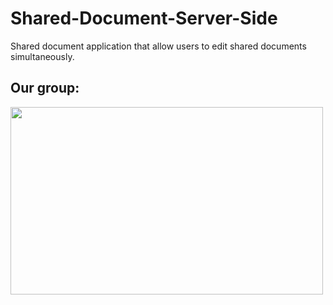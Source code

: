 # Shared-Document-Server-Side


Shared document application that allow users to edit shared documents simultaneously. 

## Our group:
<a href="url"><img src="https://user-images.githubusercontent.com/84863437/202277922-43e96f85-6314-481b-9081-181485bacd11.jpeg" align="left" height="300" width="500" ></a>

